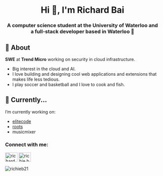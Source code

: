 <h1 align="center">Hi 👋, I'm Richard Bai</h1>
<h3 align="center">A computer science student at the University of Waterloo and a full-stack developer based in Waterloo 📍</h3>

## 📖 About
**SWE** at **Trend Micro** working on security in cloud infrastructure.
- Big interest in the cloud and AI.
- I love building and designing cool web applications and extensions that makes life less tedious.
- I play soccer and basketball and I love to cook and fish.

## 🌱 Currently...
I’m currently working on:
- [elitecode](https://github.com/elitecode-org)
- [roots](https://github.com/richieb21/roots)
- musicmixer

<h3 align="left">Connect with me:</h3>
<p align="left">
<a href="https://linkedin.com/in/richard-bai-426b1a21a/" target="blank"><img align="center" src="https://raw.githubusercontent.com/rahuldkjain/github-profile-readme-generator/master/src/images/icons/Social/linked-in-alt.svg" alt="richard-bai-426b1a21a/" height="30" width="40" /></a>
<a href="https://instagram.com/richie.b18" target="blank"><img align="center" src="https://raw.githubusercontent.com/rahuldkjain/github-profile-readme-generator/master/src/images/icons/Social/instagram.svg" alt="richie.b18" height="30" width="40" /></a>
</p>

<p><img align="center" src="https://github-readme-streak-stats.herokuapp.com/?user=richieb21&" alt="richieb21" /></p>
